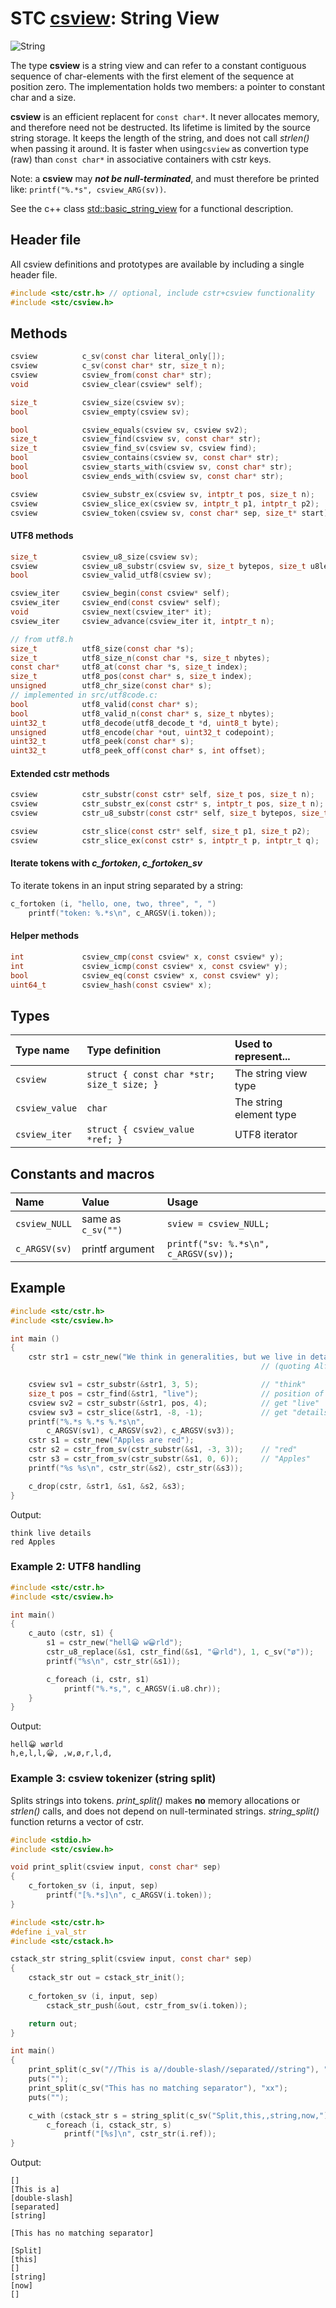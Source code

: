 # STC [csview](../include/stc/csview.h): String View
![String](pics/string.jpg)

The type **csview** is a string view and can refer to a constant contiguous sequence of char-elements with the first
element of the sequence at position zero. The implementation holds two members: a pointer to constant char and a size.

**csview** is an efficient replacent for `const char*`. It never allocates memory, and therefore need not be destructed.
Its lifetime is limited by the source string storage. It keeps the length of the string, and does not call *strlen()*
when passing it around. It is faster when using`csview` as convertion type (raw) than `const char*` in associative
containers with cstr keys.

Note: a **csview** may ***not be null-terminated***, and must therefore be printed like: 
`printf("%.*s", csview_ARG(sv))`.

See the c++ class [std::basic_string_view](https://en.cppreference.com/w/cpp/string/basic_string_view) for a functional
description.

## Header file

All csview definitions and prototypes are available by including a single header file.

```c
#include <stc/cstr.h> // optional, include cstr+csview functionality
#include <stc/csview.h>
```
## Methods

```c
csview          c_sv(const char literal_only[]);                         // construct from literal, no strlen()
csview          c_sv(const char* str, size_t n);                         // overloaded csview constructor.
csview          csview_from(const char* str);                            // construct from const char*
void            csview_clear(csview* self);

size_t          csview_size(csview sv);
bool            csview_empty(csview sv);

bool            csview_equals(csview sv, csview sv2);
size_t          csview_find(csview sv, const char* str);
size_t          csview_find_sv(csview sv, csview find);
bool            csview_contains(csview sv, const char* str);
bool            csview_starts_with(csview sv, const char* str);
bool            csview_ends_with(csview sv, const char* str);

csview          csview_substr_ex(csview sv, intptr_t pos, size_t n);     // negative pos count from end
csview          csview_slice_ex(csview sv, intptr_t p1, intptr_t p2);    // negative p1, p2 count from end
csview          csview_token(csview sv, const char* sep, size_t* start); // *start > sv.size after last token
```

#### UTF8 methods
```c
size_t          csview_u8_size(csview sv);
csview          csview_u8_substr(csview sv, size_t bytepos, size_t u8len);
bool            csview_valid_utf8(csview sv);                            // requires linking with src/utf8code.c

csview_iter     csview_begin(const csview* self);
csview_iter     csview_end(const csview* self);
void            csview_next(csview_iter* it);                            // utf8 codepoint step, not byte!
csview_iter     csview_advance(csview_iter it, intptr_t n);

// from utf8.h
size_t          utf8_size(const char *s);
size_t          utf8_size_n(const char *s, size_t nbytes);               // number of UTF8 codepoints within n bytes
const char*     utf8_at(const char *s, size_t index);                    // from UTF8 index to char* position
size_t          utf8_pos(const char* s, size_t index);                   // from UTF8 index to byte index position
unsigned        utf8_chr_size(const char* s);                            // UTF8 character size: 1-4
// implemented in src/utf8code.c:
bool            utf8_valid(const char* s);
bool            utf8_valid_n(const char* s, size_t nbytes);
uint32_t        utf8_decode(utf8_decode_t *d, uint8_t byte);             // decode next byte to utf8, return state.
unsigned        utf8_encode(char *out, uint32_t codepoint);              // encode unicode cp into out buffer
uint32_t        utf8_peek(const char* s);                                // codepoint value of character at s
uint32_t        utf8_peek_off(const char* s, int offset);                // codepoint value at utf8 pos (may be negative)
```

#### Extended cstr methods
```c
csview          cstr_substr(const cstr* self, size_t pos, size_t n);
csview          cstr_substr_ex(const cstr* s, intptr_t pos, size_t n);   // negative pos count from end
csview          cstr_u8_substr(const cstr* self, size_t bytepos, size_t u8len);

csview          cstr_slice(const cstr* self, size_t p1, size_t p2);
csview          cstr_slice_ex(const cstr* s, intptr_t p, intptr_t q);    // negative p or q count from end
```
#### Iterate tokens with *c_fortoken*, *c_fortoken_sv*

To iterate tokens in an input string separated by a string:
```c
c_fortoken (i, "hello, one, two, three", ", ")
    printf("token: %.*s\n", c_ARGSV(i.token));
```

#### Helper methods
```c
int             csview_cmp(const csview* x, const csview* y);
int             csview_icmp(const csview* x, const csview* y);
bool            csview_eq(const csview* x, const csview* y);
uint64_t        csview_hash(const csview* x);
```

## Types

| Type name       | Type definition                            | Used to represent...     |
|:----------------|:-------------------------------------------|:-------------------------|
| `csview`        | `struct { const char *str; size_t size; }` | The string view type     |
| `csview_value`  | `char`                                     | The string element type  |
| `csview_iter`   | `struct { csview_value *ref; }`            | UTF8 iterator            |

## Constants and macros

| Name           | Value                | Usage                                        |
|:---------------|:---------------------|:---------------------------------------------|
| `csview_NULL`  | same as `c_sv("")`   | `sview = csview_NULL;`                       |
| `c_ARGSV(sv)`  | printf argument      | `printf("sv: %.*s\n", c_ARGSV(sv));`         |

## Example
```c
#include <stc/cstr.h>
#include <stc/csview.h>

int main ()
{
    cstr str1 = cstr_new("We think in generalities, but we live in details.");
                                                        // (quoting Alfred N. Whitehead)

    csview sv1 = cstr_substr(&str1, 3, 5);              // "think"
    size_t pos = cstr_find(&str1, "live");              // position of "live" in str1
    csview sv2 = cstr_substr(&str1, pos, 4);            // get "live"
    csview sv3 = cstr_slice(&str1, -8, -1);             // get "details"
    printf("%.*s %.*s %.*s\n",
        c_ARGSV(sv1), c_ARGSV(sv2), c_ARGSV(sv3));
    cstr s1 = cstr_new("Apples are red");
    cstr s2 = cstr_from_sv(cstr_substr(&s1, -3, 3));    // "red"
    cstr s3 = cstr_from_sv(cstr_substr(&s1, 0, 6));     // "Apples"
    printf("%s %s\n", cstr_str(&s2), cstr_str(&s3));

    c_drop(cstr, &str1, &s1, &s2, &s3);
}
```
Output:
```
think live details
red Apples
```

### Example 2: UTF8 handling
```c
#include <stc/cstr.h>
#include <stc/csview.h>

int main()
{
    c_auto (cstr, s1) {
        s1 = cstr_new("hell😀 w😀rld");
        cstr_u8_replace(&s1, cstr_find(&s1, "😀rld"), 1, c_sv("ø"));
        printf("%s\n", cstr_str(&s1));

        c_foreach (i, cstr, s1)
            printf("%.*s,", c_ARGSV(i.u8.chr));
    }
}
```
Output:
```
hell😀 wørld
h,e,l,l,😀, ,w,ø,r,l,d,
```

### Example 3: csview tokenizer (string split)
Splits strings into tokens. *print_split()* makes **no** memory allocations or *strlen()* calls,
and does not depend on null-terminated strings. *string_split()* function returns a vector of cstr.
```c
#include <stdio.h>
#include <stc/csview.h>

void print_split(csview input, const char* sep)
{
    c_fortoken_sv (i, input, sep)
        printf("[%.*s]\n", c_ARGSV(i.token));
}

#include <stc/cstr.h>
#define i_val_str
#include <stc/cstack.h>

cstack_str string_split(csview input, const char* sep)
{
    cstack_str out = cstack_str_init();
    
    c_fortoken_sv (i, input, sep)
        cstack_str_push(&out, cstr_from_sv(i.token));

    return out;
}

int main()
{
    print_split(c_sv("//This is a//double-slash//separated//string"), "//");
    puts("");
    print_split(c_sv("This has no matching separator"), "xx");
    puts("");

    c_with (cstack_str s = string_split(c_sv("Split,this,,string,now,"), ","), cstack_str_drop(&s))
        c_foreach (i, cstack_str, s)
            printf("[%s]\n", cstr_str(i.ref));
}
```
Output:
```
[]
[This is a]
[double-slash]
[separated]
[string]

[This has no matching separator]

[Split]
[this]
[]
[string]
[now]
[]
```
